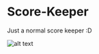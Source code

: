 # Score-Keeper
Just a normal score keeper :D


![alt text](https://i.ibb.co/V2Q5FpW/Screenshot-2021-10-08-160409.jpg)
